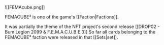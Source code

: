 ![[FEMAcube.png]]


FEMACUBE³ is one of the game's [[Faction|Factions]].

It was partially the theme of the NFT project's second release [[DROP02 - Bum Legion 2099 & F.E.M.A.C.U.B.E.3]]
So far all cards belonging to the FEMACUBE³ faction were released in that [[Sets|set]].
